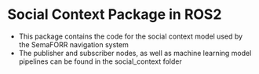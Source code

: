 # Social Context Package in ROS2

* This package contains the code for the social context model used by the SemaFORR navigation system
* The publisher and subscriber nodes, as well as machine learning model pipelines can be found in the social_context folder